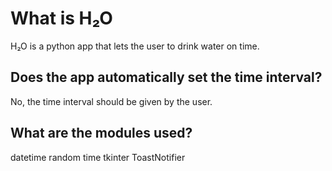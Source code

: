 # What is H₂O

H₂O is a python app that lets the user to drink water on time.

## Does the app automatically set the time interval?

No, the time interval should be given by the user.

## What are the modules used?

datetime
random
time
tkinter
ToastNotifier
